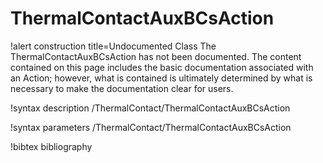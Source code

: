 <!-- MOOSE Documentation Stub: Remove this when content is added. -->

# ThermalContactAuxBCsAction

!alert construction title=Undocumented Class
The ThermalContactAuxBCsAction has not been documented. The content contained on this page
includes the basic documentation associated with an Action; however, what is contained is
ultimately determined by what is necessary to make the documentation clear for users.

!syntax description /ThermalContact/ThermalContactAuxBCsAction

!syntax parameters /ThermalContact/ThermalContactAuxBCsAction

!bibtex bibliography
